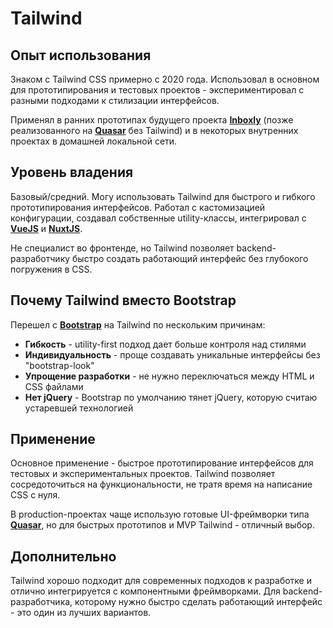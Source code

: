 # Tailwind

## Опыт использования

Знаком с Tailwind CSS примерно с 2020 года. Использовал в основном для прототипирования и тестовых проектов - экспериментировал с разными подходами к стилизации интерфейсов.

Применял в ранних прототипах будущего проекта **[Inboxly](../../experience/projects/Inboxly.md)** (позже реализованного на **[Quasar](Quasar.md)** без Tailwind) и в некоторых внутренних проектах в домашней локальной сети.


## Уровень владения

Базовый/средний. Могу использовать Tailwind для быстрого и гибкого прототипирования интерфейсов. Работал с кастомизацией конфигурации, создавал собственные utility-классы, интегрировал с **[VueJS](VueJS.md)** и **[NuxtJS](NuxtJS.md)**.

Не специалист во фронтенде, но Tailwind позволяет backend-разработчику быстро создать работающий интерфейс без глубокого погружения в CSS.


## Почему Tailwind вместо Bootstrap

Перешел с **[Bootstrap](Bootstrap.md)** на Tailwind по нескольким причинам:

- **Гибкость** - utility-first подход дает больше контроля над стилями
- **Индивидуальность** - проще создавать уникальные интерфейсы без "bootstrap-look"
- **Упрощение разработки** - не нужно переключаться между HTML и CSS файлами
- **Нет jQuery** - Bootstrap по умолчанию тянет jQuery, которую считаю устаревшей технологией


## Применение

Основное применение - быстрое прототипирование интерфейсов для тестовых и экспериментальных проектов. Tailwind позволяет сосредоточиться на функциональности, не тратя время на написание CSS с нуля.

В production-проектах чаще использую готовые UI-фреймворки типа **[Quasar](Quasar.md)**, но для быстрых прототипов и MVP Tailwind - отличный выбор.


## Дополнительно

Tailwind хорошо подходит для современных подходов к разработке и отлично интегрируется с компонентными фреймворками. Для backend-разработчика, которому нужно быстро сделать работающий интерфейс - это один из лучших вариантов.
